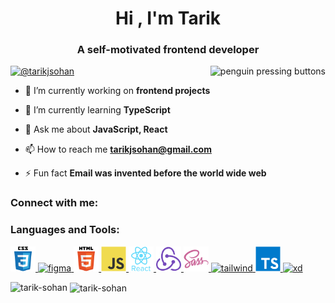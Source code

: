 <h1 align="center">Hi , I'm Tarik</h1>
<h3 align="center">A self-motivated frontend developer</h3>
<img align='right' src='https://media.giphy.com/media/CuuSHzuc0O166MRfjt/giphy.gif' alt='penguin pressing buttons' />

<p align="left"> <a href="https://twitter.com/@tarikjsohan" target="blank"><img src="https://img.shields.io/twitter/follow/@tarikjsohan?logo=twitter&style=for-the-badge" alt="@tarikjsohan" /></a> </p>

- 🔭 I’m currently working on **frontend projects**

- 🌱 I’m currently learning **TypeScript**

- 💬 Ask me about **JavaScript, React**

- 📫 How to reach me **tarikjsohan@gmail.com**

- ⚡ Fun fact **Email was invented before the world wide web**

<h3 align="left">Connect with me:</h3>
<p align="left">
<!-- <a href="https://twitter.com/@tarikjsohan" target="blank"><img align="center" src="https://raw.githubusercontent.com/rahuldkjain/github-profile-readme-generator/master/src/images/icons/Social/twitter.svg" alt="@tarikjsohan" height="30" width="40" /></a> -->
</p>

<h3 align="left">Languages and Tools:</h3>
<p align="left"> <a href="https://www.w3schools.com/css/" target="_blank" rel="noreferrer"> <img src="https://raw.githubusercontent.com/devicons/devicon/master/icons/css3/css3-original-wordmark.svg" alt="css3" width="40" height="40"/> </a> <a href="https://www.figma.com/" target="_blank" rel="noreferrer"> <img src="https://www.vectorlogo.zone/logos/figma/figma-icon.svg" alt="figma" width="40" height="40"/> </a> <a href="https://www.w3.org/html/" target="_blank" rel="noreferrer"> <img src="https://raw.githubusercontent.com/devicons/devicon/master/icons/html5/html5-original-wordmark.svg" alt="html5" width="40" height="40"/> </a> <a href="https://developer.mozilla.org/en-US/docs/Web/JavaScript" target="_blank" rel="noreferrer"> <img src="https://raw.githubusercontent.com/devicons/devicon/master/icons/javascript/javascript-original.svg" alt="javascript" width="40" height="40"/> </a> <a href="https://reactjs.org/" target="_blank" rel="noreferrer"> <img src="https://raw.githubusercontent.com/devicons/devicon/master/icons/react/react-original-wordmark.svg" alt="react" width="40" height="40"/> </a> <a href="https://redux.js.org" target="_blank" rel="noreferrer"> <img src="https://raw.githubusercontent.com/devicons/devicon/master/icons/redux/redux-original.svg" alt="redux" width="40" height="40"/> </a> <a href="https://sass-lang.com" target="_blank" rel="noreferrer"> <img src="https://raw.githubusercontent.com/devicons/devicon/master/icons/sass/sass-original.svg" alt="sass" width="40" height="40"/> </a> <a href="https://tailwindcss.com/" target="_blank" rel="noreferrer"> <img src="https://www.vectorlogo.zone/logos/tailwindcss/tailwindcss-icon.svg" alt="tailwind" width="40" height="40"/> </a> <a href="https://www.typescriptlang.org/" target="_blank" rel="noreferrer"> <img src="https://raw.githubusercontent.com/devicons/devicon/master/icons/typescript/typescript-original.svg" alt="typescript" width="40" height="40"/> </a> <a href="https://www.adobe.com/products/xd.html" target="_blank" rel="noreferrer"> <img src="https://cdn.worldvectorlogo.com/logos/adobe-xd.svg" alt="xd" width="40" height="40"/> </a> </p>

<p><img align="left" src="https://github-readme-stats.vercel.app/api/top-langs?username=tarik-sohan&show_icons=true&locale=en&layout=compact" alt="tarik-sohan" /></p>

<p>&nbsp;<img align="center" src="https://github-readme-stats.vercel.app/api?username=tarik-sohan&show_icons=true&locale=en" alt="tarik-sohan" /></p>
